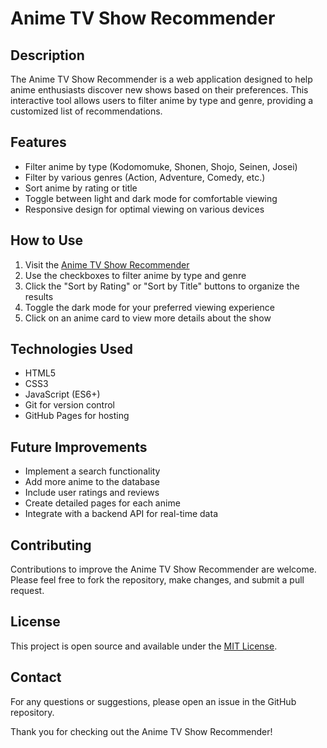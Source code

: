 # Anime TV Show Recommender

## Description

The Anime TV Show Recommender is a web application designed to help anime enthusiasts discover new shows based on their preferences. This interactive tool allows users to filter anime by type and genre, providing a customized list of recommendations.

## Features

- Filter anime by type (Kodomomuke, Shonen, Shojo, Seinen, Josei)
- Filter by various genres (Action, Adventure, Comedy, etc.)
- Sort anime by rating or title
- Toggle between light and dark mode for comfortable viewing
- Responsive design for optimal viewing on various devices

## How to Use

1. Visit the [Anime TV Show Recommender](https://dnstroupe.github.io/anime-recommender/)
2. Use the checkboxes to filter anime by type and genre
3. Click the "Sort by Rating" or "Sort by Title" buttons to organize the results
4. Toggle the dark mode for your preferred viewing experience
5. Click on an anime card to view more details about the show

## Technologies Used

- HTML5
- CSS3
- JavaScript (ES6+)
- Git for version control
- GitHub Pages for hosting

## Future Improvements

- Implement a search functionality
- Add more anime to the database
- Include user ratings and reviews
- Create detailed pages for each anime
- Integrate with a backend API for real-time data

## Contributing

Contributions to improve the Anime TV Show Recommender are welcome. Please feel free to fork the repository, make changes, and submit a pull request.

## License

This project is open source and available under the [MIT License](LICENSE).

## Contact

For any questions or suggestions, please open an issue in the GitHub repository.

Thank you for checking out the Anime TV Show Recommender!
